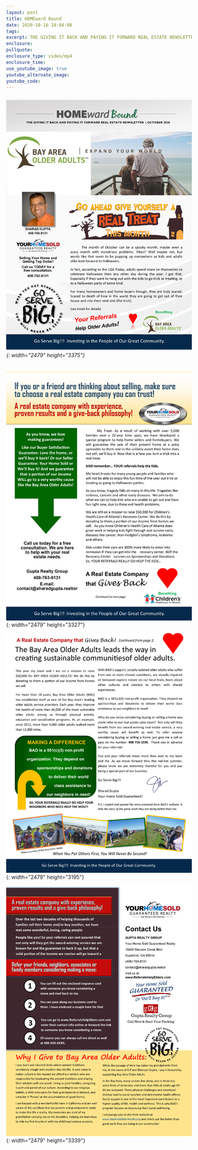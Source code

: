 ```yaml
---
layout: post
title: HOMEward Bound
date: 2020-10-16 18:04:00
tags:
excerpt: THE GIVING IT BACK AND PAYING IT FORWARD REAL ESTATE NEWSLETTER | OCTOBER 2020
enclosure:
pullquote:
enclosure_type: video/mp4
enclosure_time:
use_youtube_image: true
youtube_alternate_image:
youtube_code:
---
```


###### ![](/uploads/4-page-mailer---october-1.jpg){: width="2479" height="3375"}

![](/uploads/4-page-mailer---october-2.jpg){: width="2479" height="3327"}

![](/uploads/4-page-mailer---october-3.jpg){: width="2479" height="3195"}

![](/uploads/4-page-mailer---october-4.jpg){: width="2479" height="3339"}